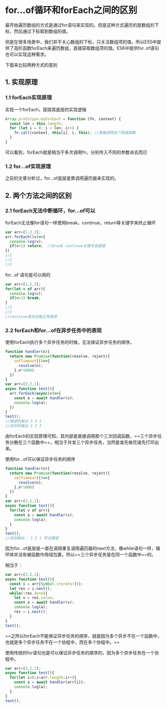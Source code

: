 # for...of循环和forEach之间的区别

最开始遍历数组的方式是通过for语句来实现的。但是这种方式遍历的是数组的下标，然后通过下标取到数组的值。

但是在很多场景中，我们并不关心数组的下标，只关注数组项的值。所以ES5中提供了高阶函数forEach来遍历数组，直接获取数组项的值。ES6中提供for..of语句也可以实现这种需求。

下面来比较两种方式的差别

## 1. 实现原理

### 1.1 forEach实现原理

实现一个forEach，窥探其底层的实现逻辑

```js
Array.prototype.myForEach = function (fn, context) {
  const len = this.length;
  for (let i = 0; i < len; i++) {
    fn.call(context, this[i], i, this); //直接调用这个回调函数
  }
}
```

可以看到，forEach就是相当于多次调用fn，分别传入不同的参数进去而已

### 1.2 for...of实现原理

之前的文章分析过，for...of底层是靠调用遍历器来实现的。

## 2. 两个方法之间的区别

### 2.1 forEach无法中断循环，for...of可以

forEach无法像for语句一样使用break，continue，return等关键字来终止循环

```js
var arr=[1,2,3];
arr.forEach((v)=>{
  console.log(v);
  if(v>1) return;  //break continue关键字会报错
})
//1
//2
//3
```

for...of 语句是可以用的

```js
var arr=[1,2,3];
for(let v of arr){
  console.log(v);
  if(v>1) break; 
}
//1
//2
//continue语句也能正常使用
```

### 2.2 forEach和for...of在异步任务中的表现

使用forEach执行多个异步任务的时候，无法保证异步任务的顺序。

```js
function handler(n){
  return new Promise(function(resolve, reject){
    setTimeout(()=>{
      resolve(n);
    },n*1000)
  })
}
var arr=[3,2,1];
async function test(){
  arr.forEach(async(v)=>{
    const a = await handler(v);
    console.log(a);
  })
}
test();
//期望的输出 3 2 1
//实际的输出 1 2 3
```

由forEach的实现原理可知，其内部是直接调用那个三次回调函数，==三个异步任务分散在三个函数中==，相当于并发三个异步任务，当然是谁先做完谁先打印出来。

使用for...of可以保证异步任务的顺序

```js
function handler(n){
  return new Promise(function(resolve, reject){
    setTimeout(()=>{
      resolve(n);
    },n*1000)
  })
}
var arr=[3,2,1];
async function test(){
  for(let v of arr){
    const a = await handler(v);
    console.log(a);
  }
}
test();
//实际输出： 3 2 1 符合期望
```

因为for...of底层是一直在调用重复调用遍历器的next方法，像while语句一样，循环体并没有被函数作用域包裹。所以==三个异步任务是在同一个函数中==的。

相当于：

```js
var arr=[3,2,1];
async function test(){
  const i = arr[Symbol.iterator]();
  let res = i.next();
  while(!res.done){
    let v = res.value;
    const a = await handler(v);
    console.log(a);
    res = i.next();
  }
}
test();
```

==之所以forEach不能保证异步任务的顺序，就是因为多个异步不在一个函数中，也就是多个异步任务不在一个协程中，而在多个协程中。==

使用传统的for语句也是可以保证异步任务的顺序的，因为多个异步任务在一个协程中。

```js
var arr=[3,2,1];
async function test(){
  for(let i=0;i<arr.length;i++){
  	const a = await handler(arr[i]);
    console.log(a);
  }
}
test();
```

